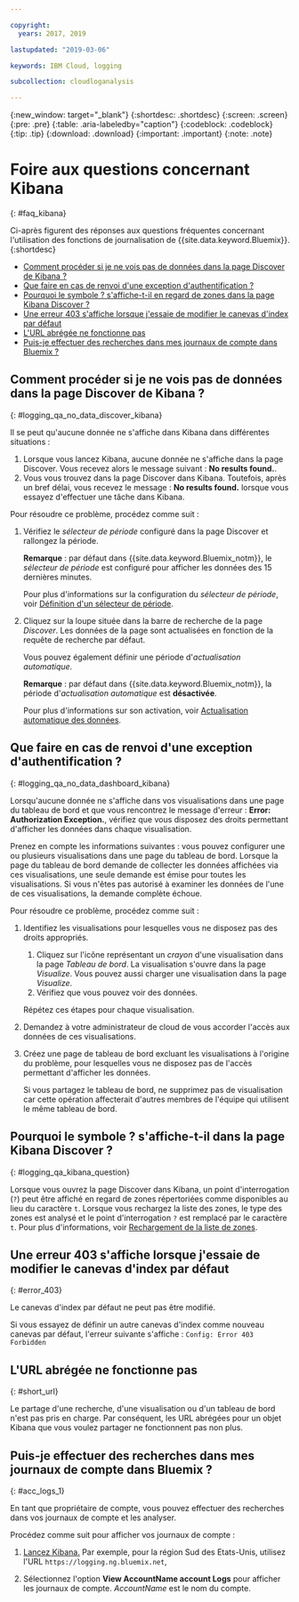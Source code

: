```yaml
---

copyright:
  years: 2017, 2019

lastupdated: "2019-03-06"

keywords: IBM Cloud, logging

subcollection: cloudloganalysis

---
```


{:new_window: target="_blank"}
{:shortdesc: .shortdesc}
{:screen: .screen}
{:pre: .pre}
{:table: .aria-labeledby="caption"}
{:codeblock: .codeblock}
{:tip: .tip}
{:download: .download}
{:important: .important}
{:note: .note}


# Foire aux questions concernant Kibana
{: #faq_kibana}

Ci-après figurent des réponses aux questions fréquentes concernant l'utilisation des fonctions de journalisation de {{site.data.keyword.Bluemix}}. {:shortdesc}

* [Comment procéder si je ne vois pas de données dans la page Discover de Kibana ?](/docs/services/CloudLogAnalysis/qa?topic=cloudloganalysis-faq_kibana#logging_qa_no_data_discover_kibana)
* [Que faire en cas de renvoi d'une exception d'authentification ?](/docs/services/CloudLogAnalysis/qa?topic=cloudloganalysis-faq_kibana#logging_qa_no_data_dashboard_kibana)
* [Pourquoi le symbole ? s'affiche-t-il en regard de zones dans la page Kibana Discover ?](/docs/services/CloudLogAnalysis/qa?topic=cloudloganalysis-faq_kibana#logging_qa_kibana_question)
* [Une erreur 403 s'affiche lorsque j'essaie de modifier le canevas d'index par défaut](/docs/services/CloudLogAnalysis/qa?topic=cloudloganalysis-faq_kibana#error_403)
* [L'URL abrégée ne fonctionne pas](/docs/services/CloudLogAnalysis/qa?topic=cloudloganalysis-faq_kibana#short_url)
* [Puis-je effectuer des recherches dans mes journaux de compte dans Bluemix ?](/docs/services/CloudLogAnalysis/qa?topic=cloudloganalysis-faq_kibana#acc_logs_1)


## Comment procéder si je ne vois pas de données dans la page Discover de Kibana ?
{: #logging_qa_no_data_discover_kibana}

Il se peut qu'aucune donnée ne s'affiche dans Kibana dans différentes situations :

1. Lorsque vous lancez Kibana, aucune donnée ne s'affiche dans la page Discover. Vous recevez alors le message suivant : **No results found.**. 
2. Vous vous trouvez dans la page Discover dans Kibana. Toutefois, après un bref délai, vous recevez le message : **No results found.** lorsque vous essayez d'effectuer une tâche dans Kibana.

Pour résoudre ce problème, procédez comme suit :

1. Vérifiez le *sélecteur de période* configuré dans la page Discover et rallongez la période. 

    **Remarque** : par défaut dans {{site.data.keyword.Bluemix_notm}}, le *sélecteur de période* est configuré pour afficher les données des 15 dernières minutes.

    Pour plus d'informations sur la configuration du *sélecteur de période*, voir [Définition d'un sélecteur de période](/docs/services/CloudLogAnalysis/kibana?topic=cloudloganalysis-filter_logs#set_time_filter1).
       
2. Cliquez sur la loupe située dans la barre de recherche de la page *Discover*. Les données de la page sont actualisées en fonction de la requête de recherche par défaut.

    Vous pouvez également définir une période d'*actualisation automatique*.

    **Remarque** : par défaut dans {{site.data.keyword.Bluemix_notm}}, la période d'*actualisation automatique* est **désactivée**.
    
    Pour plus d'informations sur son activation, voir [Actualisation automatique des données](/docs/services/CloudLogAnalysis/kibana?topic=cloudloganalysis-analize_logs_interactively#discover_view_refresh_interval).



## Que faire en cas de renvoi d'une exception d'authentification ?
{: #logging_qa_no_data_dashboard_kibana}

Lorsqu'aucune donnée ne s'affiche dans vos visualisations dans une page du tableau de bord et que vous rencontrez le message d'erreur : **Error: Authorization Exception.**, vérifiez que vous disposez des droits permettant d'afficher les données dans chaque visualisation.

Prenez en compte les informations suivantes : vous pouvez configurer une ou plusieurs visualisations dans une page du tableau de bord. Lorsque la page du tableau de bord demande de collecter les données affichées via ces visualisations, une seule demande est émise pour toutes les visualisations. Si vous n'êtes pas autorisé à examiner les données de l'une de ces visualisations, la demande complète échoue.

Pour résoudre ce problème, procédez comme suit :

1. Identifiez les visualisations pour lesquelles vous ne disposez pas des droits appropriés.

    1. Cliquez sur l'icône représentant un *crayon* d'une visualisation dans la page *Tableau de bord*. La visualisation s'ouvre dans la page *Visualize*. Vous pouvez aussi charger une visualisation dans la page *Visualize*. 
    2. Vérifiez que vous pouvez voir des données.
    
    Répétez ces étapes pour chaque visualisation.

2. Demandez à votre administrateur de cloud de vous accorder l'accès aux données de ces visualisations.

3. Créez une page de tableau de bord excluant les visualisations à l'origine du problème, pour lesquelles vous ne disposez pas de l'accès permettant d'afficher les données. 

    Si vous partagez le tableau de bord, ne supprimez pas de visualisation car cette opération affecterait d'autres membres de l'équipe qui utilisent le même tableau de bord.



## Pourquoi le symbole ? s'affiche-t-il dans la page Kibana Discover ?
{: #logging_qa_kibana_question}

Lorsque vous ouvrez la page Discover dans Kibana, un point d'interrogation (`?`) peut être affiché en regard de zones répertoriées comme disponibles au lieu du caractère `t`. Lorsque vous rechargez la liste des zones, le type des zones est analysé et le point d'interrogation `?` est remplacé par le caractère `t`. Pour plus d'informations, voir [Rechargement de la liste de zones](/docs/services/CloudLogAnalysis/kibana?topic=cloudloganalysis-analize_logs_interactively#discover_view_reload_fields).


## Une erreur 403 s'affiche lorsque j'essaie de modifier le canevas d'index par défaut
{: #error_403}

Le canevas d'index par défaut ne peut pas être modifié. 

Si vous essayez de définir un autre canevas d'index comme nouveau canevas par défaut, l'erreur suivante s'affiche : `Config: Error 403 Forbidden`

## L'URL abrégée ne fonctionne pas
{: #short_url}

Le partage d'une recherche, d'une visualisation ou d'un tableau de bord n'est pas pris en charge. Par conséquent, les URL abrégées pour un objet Kibana que vous voulez partager ne fonctionnent pas non plus. 

## Puis-je effectuer des recherches dans mes journaux de compte dans Bluemix ?
{: #acc_logs_1}

En tant que propriétaire de compte, vous pouvez effectuer des recherches dans vos journaux de compte et les analyser.

Procédez comme suit pour afficher vos journaux de compte :

1. [Lancez Kibana.](/docs/services/CloudLogAnalysis/kibana?topic=cloudloganalysis-launch#launch_Kibana_from_browser) Par exemple, pour la région Sud des Etats-Unis, utilisez l'URL `https://logging.ng.bluemix.net`,

2. Sélectionnez l'option **View AccountName account Logs** pour afficher les journaux de compte. *AccountName* est le nom du compte.

